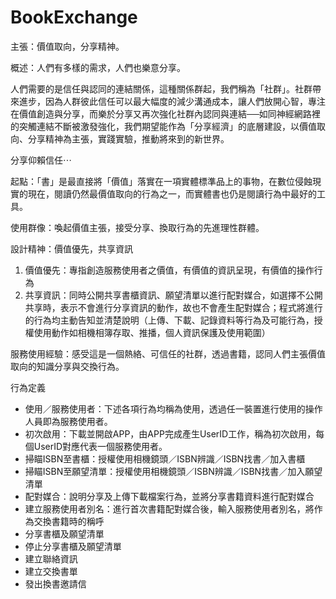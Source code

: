 # BookExchange

主張：價值取向，分享精神。

概述：人們有多樣的需求，人們也樂意分享。

人們需要的是信任與認同的連結關係，這種關係群起，我們稱為「社群」。社群帶來進步，因為人群彼此信任可以最大幅度的減少溝通成本，讓人們放開心智，專注在價值創造與分享，而樂於分享又再次強化社群內認同與連結──如同神經網路裡的突觸連結不斷被激發強化，我們期望能作為「分享經濟」的底層建設，以價值取向、分享精神為主張，實踐實驗，推動將來到的新世界。

分享仰賴信任⋯

起點：「書」是最直接將「價值」落實在一項實體標準品上的事物，在數位侵蝕現實的現在，閱讀仍然最價值取向的行為之一，而實體書也仍是閱讀行為中最好的工具。

使用群像：喚起價值主張，接受分享、換取行為的先進理性群體。

設計精神：價值優先，共享資訊

1. 價值優先：專指創造服務使用者之價值，有價值的資訊呈現，有價值的操作行為
2. 共享資訊：同時公開共享書櫃資訊、願望清單以進行配對媒合，如選擇不公開共享時，表示不會進行分享資訊的動作，故也不會產生配對媒合；程式將進行的行為均主動告知並清楚說明（上傳、下載、記錄資料等行為及可能行為，授權使用動作如相機相簿存取、推播，個人資訊保護及使用範圍）

服務使用經驗：感受這是一個熱絡、可信任的社群，透過書籍，認同人們主張價值取向的知識分享與交換行為。

行為定義

- 使用／服務使用者：下述各項行為均稱為使用，透過任一裝置進行使用的操作人員即為服務使用者。
- 初次啟用：下載並開啟APP，由APP完成產生UserID工作，稱為初次啟用，每個UserID對應代表一個服務使用者。
- 掃瞄ISBN至書櫃：授權使用相機鏡頭／ISBN辨識／ISBN找書／加入書櫃
- 掃瞄ISBN至願望清單：授權使用相機鏡頭／ISBN辨識／ISBN找書／加入願望清單
- 配對媒合：說明分享及上傳下載檔案行為，並將分享書籍資料進行配對媒合
- 建立服務使用者別名：進行首次書籍配對媒合後，輸入服務使用者別名，將作為交換書籍時的稱呼
- 分享書櫃及願望清單
- 停止分享書櫃及願望清單
- 建立聯絡資訊
- 建立交換書單
- 發出換書邀請信
